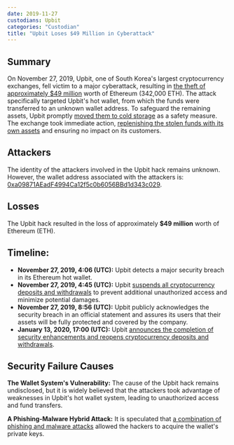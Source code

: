 ```yaml
---
date: 2019-11-27
custodians: Upbit
categories: "Custodian"
title: "Upbit Loses $49 Million in Cyberattack"
---
```


## Summary

On November 27, 2019, Upbit, one of South Korea's largest cryptocurrency exchanges, fell victim to a major cyberattack, resulting in [the theft of approximately $49 million](https://www.coindesk.com/markets/2019/11/27/upbit-is-the-seventh-major-crypto-exchange-hack-of-2019/) worth of Ethereum (342,000 ETH). The attack specifically targeted Upbit's hot wallet, from which the funds were transferred to an unknown wallet address. To safeguard the remaining assets, Upbit promptly [moved them to cold storage](https://www.coindesk.com/markets/2020/01/14/upbit-exchange-resumes-ether-services-months-after-49m-hack/) as a safety measure. The exchange took immediate action, [replenishing the stolen funds with its own assets](https://upbit.com/service_center/notice?id=1085) and ensuring no impact on its customers.

## Attackers

The identity of the attackers involved in the Upbit hack remains unknown. However, the wallet address associated with the attackers is: [0xa09871AEadF4994Ca12f5c0b6056BBd1d343c029](https://etherscan.io/address/a09871aeadf4994ca12f5c0b6056bbd1d343c029).

## Losses

The Upbit hack resulted in the loss of approximately **$49 million** worth of Ethereum (ETH). 

## Timeline:

- **November 27, 2019, 4:06 (UTC):** Upbit detects a major security breach in its Ethereum hot wallet.
- **November 27, 2019, 4:45 (UTC):** Upbit [suspends all cryptocurrency deposits and withdrawals](https://sg.upbit.com/service_center/notice?id=2310) to prevent additional unauthorized access and minimize potential damages.
- **November 27, 2019, 8:56 (UTC):** Upbit publicly acknowledges the security breach in an official statement and assures its users that their assets will be fully protected and covered by the company.
- **January 13, 2020, 17:00 (UTC):** Upbit [announces the completion of security enhancements and reopens cryptocurrency deposits and withdrawals](https://sg.upbit.com/service_center/notice?id=2333).

## Security Failure Causes

**The Wallet System's Vulnerability:** The cause of the Upbit hack remains undisclosed, but it is widely believed that the attackers took advantage of weaknesses in Upbit's hot wallet system, leading to unauthorized access and fund transfers. 

**A Phishing-Malware Hybrid Attack:** It is speculated that [a combination of phishing and malware attacks](https://medium.com/@Web3verseAcad/breaking-down-the-upbit-heist-everything-you-need-to-know-556617c31c22) allowed the hackers to acquire the wallet's private keys.